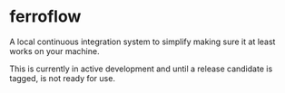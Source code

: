 # ferroflow

A local continuous integration system to simplify making sure it at least works on your machine.

This is currently in active development and until a release candidate is tagged, is not ready for use.
